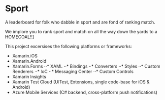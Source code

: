 # Sport
A leaderboard for folk who dabble in sport and are fond of ranking match.

We implore you to rank sport and match on all the way down the yards to a HOMEGOAL!!]

This project excersises the following platforms or frameworks:
* Xamarin.iOS
* Xamarin.Android
* Xamarin.Forms
⋅⋅* XAML
⋅⋅* Bindings
⋅⋅* Converters
⋅⋅* Styles
⋅⋅* Custom Renderers
⋅⋅* IoC
⋅⋅* Messaging Center
⋅⋅* Custom Controls
* Xamarin Insights
* Xamarin Test Cloud (UITest, Extensions, single code-base for iOS & Android)
* Azure Mobile Services (C# backend, cross-platform push notifications)
